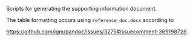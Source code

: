 Scripts for generating the supporting information document. 

The table formatting occurs using `reference_doc.docx` according to 

https://github.com/jgm/pandoc/issues/3275#issuecomment-369198726

